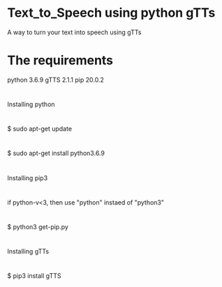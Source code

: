 # Text_to_Speech using python gTTs
A way to turn your text into speech using gTTs

# The requirements
python 3.6.9
gTTS 2.1.1
pip 20.0.2
#
#
Installing python
#
$ sudo apt-get update
#
$ sudo apt-get install python3.6.9
#
#
Installing pip3 
#
if python-v<3, then use "python" instaed of "python3"
#
$ python3 get-pip.py
#
#
Installing gTTs
#
$ pip3 install gTTS
